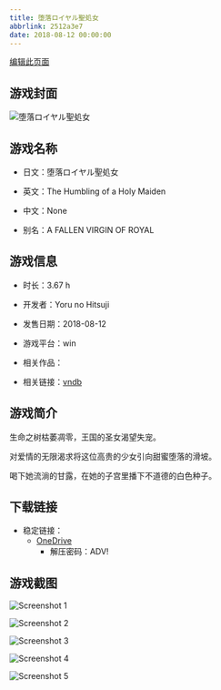```yaml
---
title: 堕落ロイヤル聖処女
abbrlink: 2512a3e7
date: 2018-08-12 00:00:00
---
```

[编辑此页面](https://github.com/ACG-3/ADV3-source/blob/main/source/_posts/games/%E5%A0%95%E8%90%BD%E3%83%AD%E3%82%A4%E3%83%A4%E3%83%AB%E8%81%96%E5%87%A6%E5%A5%B3.md)

## 游戏封面

![堕落ロイヤル聖処女](https://pan.timero.xyz/d/onedrive/img_lib_001/%E5%A0%95%E8%90%BD%E3%83%AD%E3%82%A4%E3%83%A4%E3%83%AB%E8%81%96%E5%87%A6%E5%A5%B3_cover.avif)


## 游戏名称

- 日文：堕落ロイヤル聖処女
- 英文：The Humbling of a Holy Maiden
- 中文：None

- 别名：A FALLEN VIRGIN OF ROYAL


## 游戏信息

- 时长：3.67 h
- 开发者：Yoru no Hitsuji
- 发售日期：2018-08-12
- 游戏平台：win
- 相关作品：

- 相关链接：[vndb](https://vndb.org/v24202)


## 游戏简介

生命之树枯萎凋零，王国的圣女渴望失宠。

对爱情的无限渴求将这位高贵的少女引向甜蜜堕落的滑坡。

喝下她流淌的甘露，在她的子宫里播下不道德的白色种子。




## 下载链接

- 稳定链接：
    - [OneDrive](https://pan.timero.xyz/onedrive/adv_lib_001/%E5%A0%95%E8%90%BD%E3%83%AD%E3%82%A4%E3%83%A4%E3%83%AB%E8%81%96%E5%87%A6%E5%A5%B3)
        - 解压密码：ADV!



## 游戏截图


![Screenshot 1](https://pan.timero.xyz/d/onedrive/img_lib_001/%E5%A0%95%E8%90%BD%E3%83%AD%E3%82%A4%E3%83%A4%E3%83%AB%E8%81%96%E5%87%A6%E5%A5%B3_Screenshot_1.avif)

![Screenshot 2](https://pan.timero.xyz/d/onedrive/img_lib_001/%E5%A0%95%E8%90%BD%E3%83%AD%E3%82%A4%E3%83%A4%E3%83%AB%E8%81%96%E5%87%A6%E5%A5%B3_Screenshot_2.avif)

![Screenshot 3](https://pan.timero.xyz/d/onedrive/img_lib_001/%E5%A0%95%E8%90%BD%E3%83%AD%E3%82%A4%E3%83%A4%E3%83%AB%E8%81%96%E5%87%A6%E5%A5%B3_Screenshot_3.avif)

![Screenshot 4](https://pan.timero.xyz/d/onedrive/img_lib_001/%E5%A0%95%E8%90%BD%E3%83%AD%E3%82%A4%E3%83%A4%E3%83%AB%E8%81%96%E5%87%A6%E5%A5%B3_Screenshot_4.avif)

![Screenshot 5](https://pan.timero.xyz/d/onedrive/img_lib_001/%E5%A0%95%E8%90%BD%E3%83%AD%E3%82%A4%E3%83%A4%E3%83%AB%E8%81%96%E5%87%A6%E5%A5%B3_Screenshot_5.avif)

